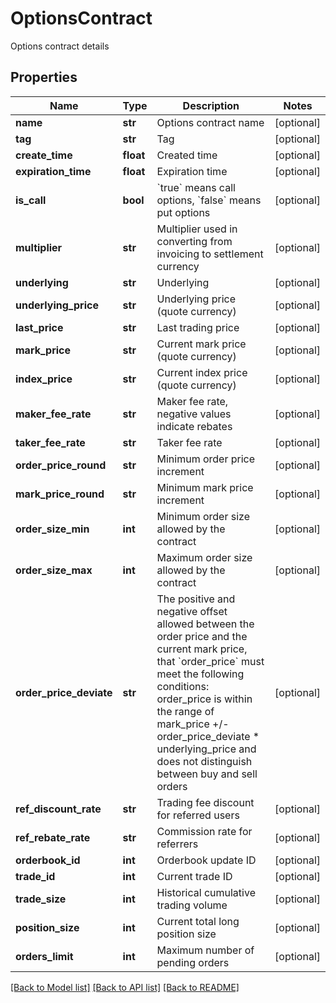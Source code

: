 # OptionsContract

Options contract details
## Properties
Name | Type | Description | Notes
------------ | ------------- | ------------- | -------------
**name** | **str** | Options contract name | [optional] 
**tag** | **str** | Tag | [optional] 
**create_time** | **float** | Created time | [optional] 
**expiration_time** | **float** | Expiration time | [optional] 
**is_call** | **bool** | &#x60;true&#x60; means call options, &#x60;false&#x60; means put options | [optional] 
**multiplier** | **str** | Multiplier used in converting from invoicing to settlement currency | [optional] 
**underlying** | **str** | Underlying | [optional] 
**underlying_price** | **str** | Underlying price (quote currency) | [optional] 
**last_price** | **str** | Last trading price | [optional] 
**mark_price** | **str** | Current mark price (quote currency) | [optional] 
**index_price** | **str** | Current index price (quote currency) | [optional] 
**maker_fee_rate** | **str** | Maker fee rate, negative values indicate rebates | [optional] 
**taker_fee_rate** | **str** | Taker fee rate | [optional] 
**order_price_round** | **str** | Minimum order price increment | [optional] 
**mark_price_round** | **str** | Minimum mark price increment | [optional] 
**order_size_min** | **int** | Minimum order size allowed by the contract | [optional] 
**order_size_max** | **int** | Maximum order size allowed by the contract | [optional] 
**order_price_deviate** | **str** | The positive and negative offset allowed between the order price and the current mark price, that &#x60;order_price&#x60; must meet the following conditions:  order_price is within the range of mark_price +/- order_price_deviate * underlying_price and does not distinguish between buy and sell orders | [optional] 
**ref_discount_rate** | **str** | Trading fee discount for referred users | [optional] 
**ref_rebate_rate** | **str** | Commission rate for referrers | [optional] 
**orderbook_id** | **int** | Orderbook update ID | [optional] 
**trade_id** | **int** | Current trade ID | [optional] 
**trade_size** | **int** | Historical cumulative trading volume | [optional] 
**position_size** | **int** | Current total long position size | [optional] 
**orders_limit** | **int** | Maximum number of pending orders | [optional] 

[[Back to Model list]](../README.md#documentation-for-models) [[Back to API list]](../README.md#documentation-for-api-endpoints) [[Back to README]](../README.md)


